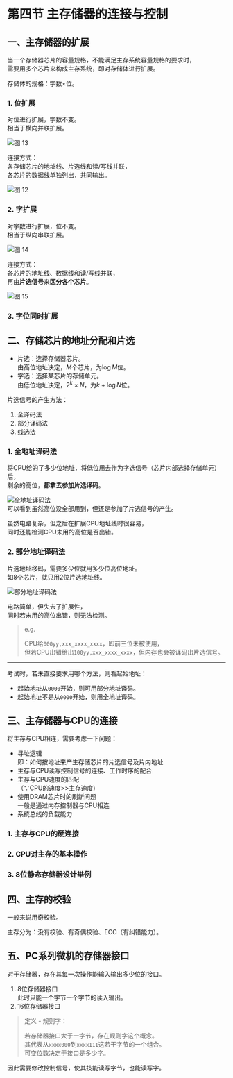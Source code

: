 # 第四节 主存储器的连接与控制

## 一、主存储器的扩展

当一个存储器芯片的容量规格，不能满足主存系统容量规格的要求时，  
需要用多个芯片来构成主存系统，即对存储体进行扩展。 

存储体的规格：字数×位。

### 1. 位扩展

对位进行扩展，字数不变。  
相当于横向并联扩展。

![图 13](images/5.4-Storage-4--04-24_22-58-17.png)

连接方式：  
各存储芯片的地址线、片选线和读/写线并联，  
各芯片的数据线单独列出，共同输出。

![图 12](images/5.4-Storage-4--04-24_22-55-59.png)

### 2. 字扩展

对字数进行扩展，位不变。  
相当于纵向串联扩展。

![图 14](images/5.4-Storage-4--04-24_22-58-27.png)

连接方式：  
各芯片的地址线、数据线和读/写线并联，  
再由**片选信号**来**区分各个芯片**。

![图 15](images/5.4-Storage-4--04-24_22-58-41.jpg)

### 3. 字位同时扩展

## 二、存储芯片的地址分配和片选

* 片选：选择存储器芯片。  
  由高位地址决定，$M$个芯片，为$\log M$位。
* 字选：选择某芯片的存储单元。  
  由低位地址决定，$2^k\times N$，为$k+\log N$位。

片选信号的产生方法：

1. 全译码法
2. 部分译码法
3. 线选法

### 1. 全地址译码法

将CPU给的了多少位地址，将低位用去作为字选信号（芯片内部选择存储单元）后，  
剩余的高位，**都拿去参加片选译码**。

![全地址译码法](images/5.4-Storage-4--04-24_23-04-52.png)  
可以看到虽然高位没全部用到，但还是参加了片选信号的产生。

虽然电路复杂，但之后在扩展CPU地址线时很容易，  
同时还能检测CPU未用的高位是否出错。

### 2. 部分地址译码法

片选地址移码，需要多少位就用多少位高位地址。  
如8个芯片，就只用$2$位片选地址线。

![部分地址译码法](images/5.4-Storage-4--04-24_23-07-05.png)

电路简单，但失去了扩展性，  
同时若未用的高位出错，则无法检测。
> e.g.
>
> CPU给`000yy,xxx_xxxx_xxxx`，即前三位未被使用，  
> 但若CPU出错给出`100yy,xxx_xxxx_xxxx`，但内存也会被译码出片选信号。

---

考试时，若未直接要求用哪个方法，则看起始地址：

* 起始地址从`0000`开始，则可用部分地址译码。
* 起始地址不是从`0000`开始，则用全地址译码。

## 三、主存储器与CPU的连接

将主存与CPU相连，需要考虑一下问题：

* 寻址逻辑  
  即：如何按地址来产生存储芯片的片选信号及片内地址
* 主存与CPU读写控制信号的连接、工作时序的配合
* 主存与CPU速度的匹配​  
  （∵CPU的速度>>主存速度)
* 使用DRAM芯片时的刷新问题  
  一般是通过内存控制器与CPU相连
* 系统总线的负载能力

### 1. 主存与CPU的硬连接

### 2. CPU对主存的基本操作

### 3. 8位静态存储器设计举例

## 四、主存的校验

一般来说用奇校验。

主存分为：没有校验、有奇偶校验、ECC（有纠错能力）。

## 五、PC系列微机的存储器接口

对于存储器，存在其每一次操作能输入输出多少位的接口。

1. 8位存储器接口  
   此时只能一个字节一个字节的读入输出。
2. 16位存储器接口  

> 定义 - 规则字：
>
> 若存储器接口大于一字节，存在规则字这个概念。  
> 其代表从`xxxx000`到`xxxx111`这若干字节的一个组合。  
> 可变位数决定于接口是多少字。

因此需要修改控制信号，使其技能读写字节，也能读写字。
